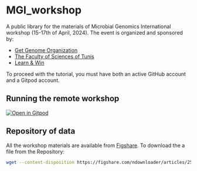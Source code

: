 # MGI_workshop
A public library for the materials of Microbial Genomics International workshop (15-17th of April, 2024). 
The event is organized and sponsored by: 
* [Get Genome Organization](https://getgenome.net/)
* [The Faculty of Sciences of Tunis](https://fst.rnu.tn/en)
* [Learn & Win](https://learn2w.weebly.com/) 

To proceed with the tutorial, you must have both an active GitHub account and a Gitpod account.

## Running the remote workshop
[![Open in Gitpod](https://gitpod.io/button/open-in-gitpod.svg)](https://gitpod.io/#https://github.com/hothman/MGI_workshop)

## Repository of data
All the workshop materials are available from [Figshare](https://figshare.com/articles/dataset/_b_Dataset_For_Microbial_Genomics_International_Workshop_b_/25584555). To download the a file from the Repository:

```sh
wget --content-disposition https://figshare.com/ndownloader/articles/25584555/versions/1
```




